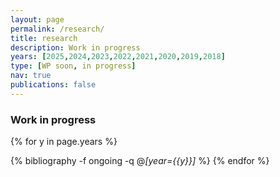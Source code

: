 ```yaml
---
layout: page
permalink: /research/
title: research
description: Work in progress
years: [2025,2024,2023,2022,2021,2020,2019,2018]
type: [WP soon, in progress]
nav: true
publications: false
---
```



### Work in progress
<div class="publications">

{% for y in page.years %}
  <!-- <h2 class="year">{{y}}</h2> -->
  {% bibliography -f ongoing -q @*[year={{y}}]* %}
{% endfor %}

</div>

